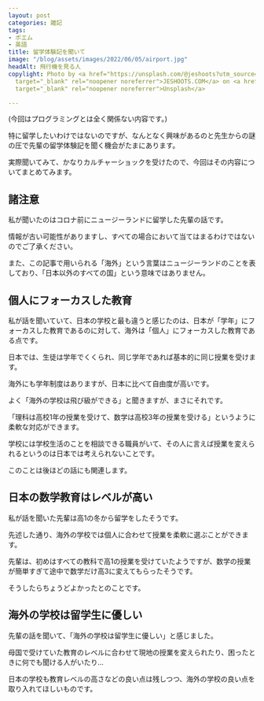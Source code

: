 ```yaml
---
layout: post
categories: 雑記
tags:
- ポエム
- 英語
title: 留学体験記を聞いて
image: "/blog/assets/images/2022/06/05/airport.jpg"
headAlt: 飛行機を見る人
copylight: Photo by <a href="https://unsplash.com/@jeshoots?utm_source=unsplash&utm_medium=referral&utm_content=creditCopyText"
  target="_blank" rel="noopener noreferrer">JESHOOTS.COM</a> on <a href="https://unsplash.com/?utm_source=unsplash&utm_medium=referral&utm_content=creditCopyText"
  target="_blank" rel="noopener noreferrer">Unsplash</a>

---
```

(今回はプログラミングとは全く関係ない内容です。)

特に留学したいわけではないのですが、なんとなく興味があるのと先生からの謎の圧で先輩の留学体験記を聞く機会がたまにあります。

実際聞いてみて、かなりカルチャーショックを受けたので、今回はその内容についてまとめてみます。

## 諸注意

私が聞いたのはコロナ前にニュージーランドに留学した先輩の話です。

情報が古い可能性がありますし、すべての場合において当てはまるわけではないのでご了承ください。

また、この記事で用いられる「海外」という言葉はニュージーランドのことを表しており、「日本以外のすべての国」という意味ではありません。

## 個人にフォーカスした教育

私が話を聞いていて、日本の学校と最も違うと感じたのは、日本が「学年」にフォーカスした教育であるのに対して、海外は「個人」にフォーカスした教育である点です。

日本では、生徒は学年でくくられ、同じ学年であれば基本的に同じ授業を受けます。

海外にも学年制度はありますが、日本に比べて自由度が高いです。

よく「海外の学校は飛び級ができる」と聞きますが、まさにそれです。

「理科は高校1年の授業を受けて、数学は高校3年の授業を受ける」というように柔軟な対応ができます。

学校には学校生活のことを相談できる職員がいて、その人に言えば授業を変えられるというのは日本では考えられないことです。

このことは後ほどの話にも関連します。

## 日本の数学教育はレベルが高い

私が話を聞いた先輩は高1の冬から留学をしたそうです。

先述した通り、海外の学校では個人に合わせて授業を柔軟に選ぶことができます。

先輩は、初めはすべての教科で高1の授業を受けていたようですが、数学の授業が簡単すぎて途中で数学だけ高3に変えてもらったそうです。

そうしたらちょうどよかったとのことです。

## 海外の学校は留学生に優しい

先輩の話を聞いて、「海外の学校は留学生に優しい」と感じました。

母国で受けていた教育のレベルに合わせて現地の授業を変えられたり、困ったときに何でも聞ける人がいたり…

日本の学校も教育レベルの高さなどの良い点は残しつつ、海外の学校の良い点を取り入れてほしいものです。